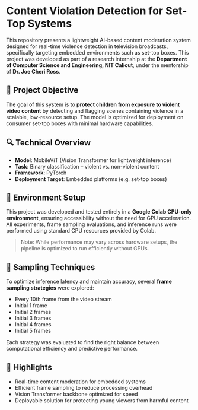 # Content Violation Detection for Set-Top Systems

This repository presents a lightweight AI-based content moderation system designed for real-time violence detection in television broadcasts, specifically targeting embedded environments such as set-top boxes. This project was developed as part of a research internship at the **Department of Computer Science and Engineering, NIT Calicut**, under the mentorship of **Dr. Joe Cheri Ross**.

## 🧠 Project Objective

The goal of this system is to **protect children from exposure to violent video content** by detecting and flagging scenes containing violence in a scalable, low-resource setup. The model is optimized for deployment on consumer set-top boxes with minimal hardware capabilities.

## 🔍 Technical Overview

- **Model**: MobileViT (Vision Transformer for lightweight inference)
- **Task**: Binary classification – violent vs. non-violent content
- **Framework**: PyTorch
- **Deployment Target**: Embedded platforms (e.g. set-top boxes)

## 🧰 Environment Setup

This project was developed and tested entirely in a **Google Colab CPU-only environment**, ensuring accessibility without the need for GPU acceleration.  
All experiments, frame sampling evaluations, and inference runs were performed using standard CPU resources provided by Colab.

> Note: While performance may vary across hardware setups, the pipeline is optimized to run efficiently without GPUs.


## 🎯 Sampling Techniques

To optimize inference latency and maintain accuracy, several **frame sampling strategies** were explored:

- Every 10th frame from the video stream  
- Initial 1 frame  
- Initial 2 frames  
- Initial 3 frames  
- Initial 4 frames  
- Initial 5 frames  

Each strategy was evaluated to find the right balance between computational efficiency and predictive performance.


## 🚀 Highlights

- Real-time content moderation for embedded systems
- Efficient frame sampling to reduce processing overhead
- Vision Transformer backbone optimized for speed
- Deployable solution for protecting young viewers from harmful content

